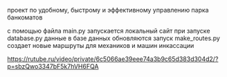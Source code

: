 проект по удобному, быстрому и эффективному управлению парка банкоматов

с помощью файла main.py запускается локальный сайт
при запуске database.py данные в базе данных обновляются
запуск make_routes.py создает новые маршруты для механиков и машин инкассации

https://rutube.ru/video/private/6c5066ae39eee74a3b9c65d383d304d2/?p=sbzQwo3347bF5k7hVH6FQA
